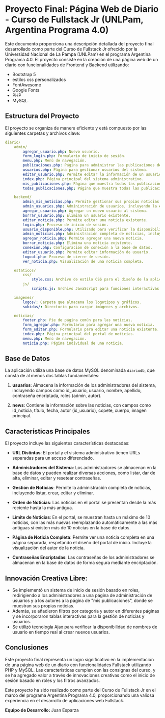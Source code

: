 # Proyecto Final: Página Web de Diario - Curso de Fullstack Jr (UNLPam, Argentina Programa 4.0)

Este documento proporciona una descripción detallada del proyecto final desarrollado como parte del Curso de Fullstack Jr ofrecido por la Universidad Nacional de La Pampa (UNLPam) en el programa Argentina Programa 4.0. El proyecto consiste en la creación de una página web de un diario con funcionalidades de Frontend y Backend utilizando:

- Bootstrap 5 
- estilos css personalizados
- FontAwesome
- Google Fonts
- PHP
- MySQL.


## Estructura del Proyecto

El proyecto se organiza de manera eficiente y está compuesto por las siguientes carpetas y archivos clave:

```yaml
diario/
    admin/
        agregar_usuario.php: Nuevo usuario.
        form_login.php: Formulario de inicio de sesión.
        menu.php: Menú de navegación.
        publicaciones.php: Página para administrar las publicaciones de noticias.
        usuarios.php: Página para gestionar usuarios del sistema.
        editar_usuario.php: Permite editar la información de un usuario existente.
        index.php: Página principal del sistema administrativo.
        mis_publicaciones.php: Página que muestra todas las publicaciones de un autor.
        todas_publicaciones.php: Página que muestra todas las publicaciones en el sistema.

    backend/
        admin_mis_noticias.php: Permite gestionar sus propias noticias.
        admin_usuarios.php: Administración de usuarios, incluyendo la edición y eliminación.
        agregar_usuario.php: Agregar un nuevo usuario al sistema.
        borrar_usuario.php: Elimina un usuario existente.
        editar_noticia.php: Permite editar una noticia existente.
        login.php: Proceso de inicio de sesión.
        usuario_disponible.php: Utilizado para verificar la disponibilidad de nombres de usuario.
        admin_noticias.php: Administración completa de noticias, incluyendo listar, crear y eliminar.
        agregar_noticia.php: Permite agregar una nueva noticia.
        borrar_noticia.php: Elimina una noticia existente.
        conexion.php: Configuración de conexión a la base de datos.
        editar_usuario.php: Permite editar información de usuario.
        logout.php: Proceso de cierre de sesión.
        ver_noticia.php: Visualización de una noticia completa.

    estaticos/
        css/
            style.css: Archivo de estilo CSS para el diseño de la aplicación.
        js/
            scripts.js: Archivo JavaScript para funciones interactivas.

    imagenes/
        logos/: Carpeta que almacena los logotipos y gráficos.
        subidas/: Directorio para cargar imágenes y archivos.

    noticias/
        footer.php: Pie de página común para las noticias.
        form_agregar.php: Formulario para agregar una nueva noticia.
        form_editar.php: Formulario para editar una noticia existente.
        index.php: Página principal del portal de noticias.
        menu.php: Menú de navegación.
        noticia.php: Página individual de una noticia.
```


## Base de Datos

La aplicación utiliza una base de datos MySQL denominada `diariodb`, que consta de al menos dos tablas fundamentales:

1. **usuarios**: Almacena la información de los administradores del sistema, incluyendo campos como id_usuario, usuario, nombre, apellido, contraseña encriptada, roles (admin, autor).

2. **news**: Contiene la información sobre las noticias, con campos como id_noticia, título, fecha, autor (id_usuario), copete, cuerpo, imagen principal.

## Características Principales

El proyecto incluye las siguientes características destacadas:

- **URL Distintas**: El portal y el sistema administrativo tienen URLs separadas para un acceso diferenciado.

- **Administradores del Sistema**: Los administradores se almacenan en la base de datos y pueden realizar diversas acciones, como listar, dar de alta, eliminar, editar y resetear contraseñas.

- **Gestión de Noticias**: Permite la administración completa de noticias, incluyendo listar, crear, editar y eliminar.

- **Orden de Noticias**: Las noticias en el portal se presentan desde la más reciente hasta la más antigua.

- **Límite de Noticias**: En el portal, se muestran hasta un máximo de 10 noticias, con las más nuevas reemplazando automáticamente a las más antiguas si existen más de 10 noticias en la base de datos.

- **Página de Noticia Completa**: Permite ver una noticia completa en una página separada, respetando el diseño del portal de inicio. Incluye la visualización del autor de la noticia.

- **Contraseñas Encriptadas**: Las contraseñas de los administradores se almacenan en la base de datos de forma segura mediante encriptación.

## Innovación Creativa Libre: 
- Se implementó un sistema de inicio de sesión basado en roles, redirigiendo a los administradores a una página de administración de usuarios y a los autores a la página de "mis publicaciones", donde se muestran sus propias noticias. 
- Además, se añadieron filtros por categoría y autor en diferentes páginas y se incorporaron tablas interactivas para la gestión de noticias y usuarios. 
- Se utilizó tecnología Ajax para verificar la disponibilidad de nombres de usuario en tiempo real al crear nuevos usuarios.

## Conclusiones

Este proyecto final representa un logro significativo en la implementación de una página web de un diario con funcionalidades Fullstack utilizando PHP y MySQL. Las características cumplen con las consignas del curso, y se ha agregado valor a través de innovaciones creativas como el inicio de sesión basado en roles y los filtros avanzados.

Este proyecto ha sido realizado como parte del Curso de Fullstack Jr en el marco del programa Argentina Programa 4.0, proporcionando una valiosa experiencia en el desarrollo de aplicaciones web Fullstack.

**Equipo de Desarrollo:**
Juan Esparza
